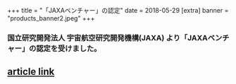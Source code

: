 +++
title = "「JAXAベンチャー」の認定"
date = 2018-05-29
[extra]
banner = "products_banner2.jpeg"
+++

### 国立研究開発法人 宇宙航空研究開発機構(JAXA) より「JAXAベンチャー」の認定を受けました。

## [article link](http://aerospacebiz.jaxa.jp/venture/)  



